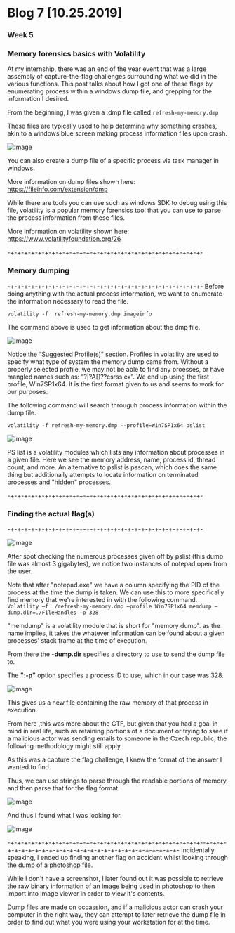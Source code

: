 # Blog 7 [10.25.2019]
### Week 5


### Memory forensics basics with Volatility

At my internship, there was an end of the year event that was a large assembly of capture-the-flag challenges surrounding what we did in the various functions. This post talks about how I got one of these flags by enumerating process within a windows dump file, and grepping for the information I desired.



From the beginning, I was given a .dmp file called ```refresh-my-memory.dmp```

These files are typically used to help determine why something crashes, akin to a windows blue screen making process information files upon crash. 

![image](https://user-images.githubusercontent.com/20525440/67614990-1cef6580-f77b-11e9-9731-c6c3e08ee90f.png)

You can also create a dump file of a specific process via task manager in windows.

More information on dump files shown here: https://fileinfo.com/extension/dmp

While there are tools you can use such as windows SDK to debug using this file, volatility is a popular memory forensics tool that you can use to parse the process information from these files.

More information on volatility shown here: https://www.volatilityfoundation.org/26


-+-+-+-+-+-+-+-+-+-+-+-+-+-+-+-+-+-+-+-+-+-+-+-+-+-+-+-+-
### Memory dumping
-+-+-+-+-+-+-+-+-+-+-+-+-+-+-+-+-+-+-+-+-+-+-+-+-+-+-+-+-
Before doing anything with the actual process information, we want to enumerate the information necessary to read the file. 
```
volatility -f  refresh-my-memory.dmp imageinfo
```
The command above is used to get information about the dmp file. 

![image](https://user-images.githubusercontent.com/20525440/67615010-8a02fb00-f77b-11e9-941c-2ee9cc0bed5e.png)

Notice the “Suggested Profile(s)” section. Profiles in volatility are used to specify what type of system the memory dump came from. Without a properly selected profile, we may not be able to find any proesses, or have mangled names such as: “?|?A[]??csrss.ex”.
We end up using the first profile, Win7SP1x64. It is the first format given to us and seems to work for our purposes.

The following command will search througuh process information within the dump file.

```volatility -f refresh-my-memory.dmp --profile=Win7SP1x64 pslist```

![image](https://user-images.githubusercontent.com/20525440/67615028-c2a2d480-f77b-11e9-9003-7f9e67a6bfb3.png)

PS list is a volatility modules which lists any information about processes in a given file.
Here we see the memory address, name, process id, thread count, and more. 
An alternative to pslist is psscan, which does the same thing but additionally attempts to locate information on terminated processes and "hidden" processes.


-+-+-+-+-+-+-+-+-+-+-+-+-+-+-+-+-+-+-+-+-+-+-+-+-+-+-+-+-
### Finding the actual flag(s)
-+-+-+-+-+-+-+-+-+-+-+-+-+-+-+-+-+-+-+-+-+-+-+-+-+-+-+-+-

![image](https://user-images.githubusercontent.com/20525440/67615054-0d245100-f77c-11e9-9be8-d0f62e5198e5.png)

After spot checking the numerous processes given off by pslist (this dump file was almost 3 gigabytes), we notice two instances of notepad open from the user.

Note that after "notepad.exe" we have a column specifying the PID of the process at the time the dump is taken. We can use this to more specifically find memory that we're interested in with the following command.
``` Volatility –f ./refresh-my-memory.dmp –profile Win7SP1x64 memdump –dump.dir=./FileHandles –p 328```

"memdump" is a volatility module that is short for "memory dump". as the name implies, it takes the whatever information can be found about a given processes' stack frame at the time of execution. 

From there the __-dump.dir__ specifies a directory to use to send the dump file to.

The __":-p"__ option specifies a process ID to use, which in our case was 328.

![image](https://user-images.githubusercontent.com/20525440/67615115-d7cc3300-f77c-11e9-9752-4cf416ec406a.png)

This gives us a new file containing the raw memory of that process in execution.

From here ,this was more about the CTF, but given that you had a goal in mind in real life, such as retaining portions of a document or trying to ssee if a malicious actor was sending emails to someone in the Czech republic, the following methodology might still apply.

As this was a capture the flag challenge, I knew the format of the answer I wanted to find.

Thus, we can use strings to parse through the readable portions of memory, and then parse that for the flag format.

![image](https://user-images.githubusercontent.com/20525440/67615140-34c7e900-f77d-11e9-8724-f5031a2e02f7.png)

And thus I found what I was looking for. 

![image](https://user-images.githubusercontent.com/20525440/67615145-401b1480-f77d-11e9-823f-d740b83f66f9.png)


-+-+-+-+-+-+-+-+-+-+-+-+-+-+-+-+-+-+-+-+-+-+-+-+-+-+-+-+--+-+-+-+-+-+-+-+-+-+-+-+-+-+-+-+-+-+-+-+-+-+-+-+-+-+-+-+-
Incidentally speaking,  I ended up finding another flag on accident whilst looking through the dump of a photoshop file.

While I don't have a screenshot, I later found out it was possible to retrieve the raw binary information of an image being used in photoshop to then import into image viewer in order to view it's contents.

Dump files are made on occassion, and if a malicious actor can crash your computer in the right way, they can attempt to later retrieve the dump file in order to find out what you were using your workstation for at the time.
